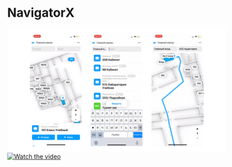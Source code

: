 # NavigatorX
![alt text](https://github.com/voronoff2803/NavigatorX/blob/main/app-screens.png?raw=true)
[![Watch the video](https://i.ytimg.com/vi/1YsMzg3FmKU/maxresdefault.jpg)](https://youtu.be/1YsMzg3FmKU)
